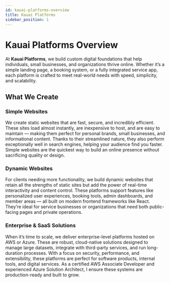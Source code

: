 ```yaml
---
id: kauai-platforms-overview
title: Kauai Platforms
sidebar_position: 1
---
```


# Kauai Platforms Overview

At **Kauai Platforms**, we build custom digital foundations that help individuals, small businesses, and organizations thrive online. Whether it’s a simple landing page, a booking system, or a fully integrated service app, each platform is crafted to meet real-world needs with speed, simplicity, and scalability.

## What We Create

### Simple Websites
We create static websites that are fast, secure, and incredibly efficient. These sites load almost instantly, are inexpensive to host, and are easy to maintain — making them perfect for personal brands, small businesses, and informational content. Thanks to their streamlined nature, they also perform exceptionally well in search engines, helping your audience find you faster. Simple websites are the quickest way to build an online presence without sacrificing quality or design.

### Dynamic Websites
For clients needing more functionality, we build dynamic websites that retain all the strengths of static sites but add the power of real-time interactivity and content control. These platforms support features like personalized user experiences, booking tools, admin dashboards, and member areas — all built on modern frontend frameworks like React. They’re ideal for service businesses or organizations that need both public-facing pages and private operations.

### Enterprise & SaaS Solutions
When it’s time to scale, we deliver enterprise-level platforms hosted on AWS or Azure. These are robust, cloud-native solutions designed to manage large datasets, integrate with third-party services, and run long-duration processes. With a focus on security, performance, and extensibility, these platforms are perfect for software products, internal tools, and digital services. As a certified AWS Associate Developer and experienced Azure Solution Architect, I ensure these systems are production-ready and built to grow.
